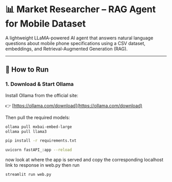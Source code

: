 # 📊 Market Researcher – RAG Agent for Mobile Dataset

A lightweight LLaMA-powered AI agent that answers natural language questions about mobile phone specifications using a CSV dataset, embeddings, and Retrieval-Augmented Generation (RAG).

---

## 🚀 How to Run

### 1. Download & Start Ollama
Install Ollama from the official site:

👉 [https://ollama.com/download](https://ollama.com/download)

Then pull the required models:

```bash
ollama pull mxbai-embed-large
ollama pull llama3

pip install -r requirements.txt

uvicorn fastAPI_:app --reload

```

now look at where the app is served and copy the corresponding localhost link to response in web.py
then run

```bash
streamlit run web.py
```
